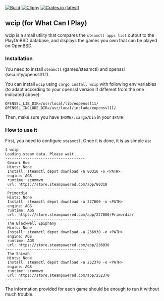[![Build](https://github.com/playonbsd-rs/pobsd-wcip/actions/workflows/rust.yml/badge.svg)](https://github.com/playonbsd-rs/pobsd-wcip/actions/workflows/rust.yml)
[![Clippy](https://github.com/playonbsd-rs/pobsd-wcip/actions/workflows/rust-clippy.yml/badge.svg)](https://github.com/playonbsd-rs/pobsd-wcip/actions/workflows/rust-clippy.yml)
[![Crates.io (latest)](https://img.shields.io/crates/v/wcip?style=flat)](https://crates.io/crates/wcip)


## wcip (for What Can I Play)
wcip is a small utility that compares the `steamctl apps list` output to the PlayOnBSD
database, and displays the games you own that can be played on OpenBSD.

### Installation
You need to install `steamctl` (games/steamctl) and openssl (security/openssl/1.1).

You can install `wcip` using `cargo install wcip` with following env variables (to adapt
according to your openssl version if different from the one indicated above):
```
OPENSSL_LIB_DIR=/usr/local/lib/eopenssl11/
OPENSSL_INCLUDE_DIR=/usr/local/include/eopenssl11/ 
```

Then, make sure you have `$HOME/.cargo/bin` in your `$PATH`

### How to use it
First, you need to configure `steamctl`. Once it is done, it is as simple as:
```
$ wcip  
Loading steam data. Please wait.
------------------------------------
 Gemini Rue
 Hints: None
 Install: steamctl depot download -a 80310 -o <PATH>
 engine: AGS
 runtime: scummvm
 url: https://store.steampowered.com/app/80310
------------------------------------
 Primordia
 Hints: None
 Install: steamctl depot download -a 227000 -o <PATH>
 engine: AGS
 runtime: AGS
 url: https://store.steampowered.com/app/227000/Primordia/
------------------------------------
 The Blackwell Epiphany
 Hints: None
 Install: steamctl depot download -a 236930 -o <PATH>
 engine: AGS
 runtime: AGS
 url: https://store.steampowered.com/app/236930
------------------------------------
 The Shivah
 Hints: None
 Install: steamctl depot download -a 252370 -o <PATH>
 engine: AGS
 runtime: scummvm
 url: https://store.steampowered.com/app/252370
------------------------------------
```
The information provided for each game should be enough
to run it without much trouble.

